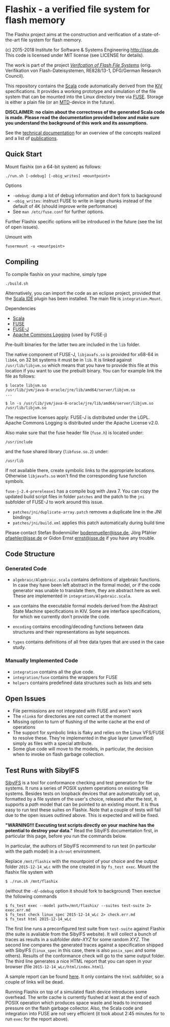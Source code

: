 # Flashix - a verified file system for flash memory

The Flashix project aims at the construction and verification of a
state-of-the-art file system for flash memory.

(c) 2015-2018 Institute for Software & Systems Engineering <http://isse.de>.
This code is licensed under MIT license (see LICENSE for details).

The work is part of the project [*Verifcation of Flash File Systems*](http://isse.de/flashix)
(orig.  Verifikation von Flash-Dateisystemen, RE828/13-1, DFG/German Research Council).

This repository contains the [Scala](http://scala-lang.org) code automatically
derived from the [KIV](http://isse.de/kiv) specifications.
It provides a working prototype and simulation of the file system that can
be mounted into the Linux directory tree via [FUSE](http://fuse.sourceforge.net/).
Storage is either a plain file
(or an [MTD](http://www.linux-mtd.infradead.org/)-device in the future).

**DISCLAIMER: no claim about the correctness of the generated Scala code is made.
Please read the documentation provided below and make sure you understand the
background of this work and its assumptions.**

See the [technical documentation](https://swt.informatik.uni-augsburg.de/swt/projects-v8/flash.html)
for an overview of the concepts realized and a list of [publications](http://isse.de/flashix/publications).

## Quick Start

Mount flashix (on a 64-bit system) as follows:

    ./run.sh [-odebug] [-obig_writes] <mountpoint>

Options

- `-odebug`: dump a lot of debug information and don't fork to background
- `-obig_writes`: instruct FUSE to write in large chunks instead of the default of 4K
  (should improve write performance)
- See `man /etc/fuse.conf` for further options.

Further Flashix specific options will be introduced in the future (see the list
of open issues).

Umount with

    fusermount -u <mountpoint>

## Compiling

To compile flashix on your machine, simply type

    ./build.sh

Alternatively, you can import the code as an eclipse project,
provided that the [Scala IDE](http://scala-ide.org) plugin has been installed.
The main file is `integration.Mount`.

Dependencies

- [Scala](http://scala-lang.org)
- [FUSE](http://fuse.sourceforge.net)
- [FUSE-J](http://sourceforge.net/projects/fuse-j/)
- [Apache Commons Logging](https://commons.apache.org/proper/commons-logging/)
  (used by FUSE-j)

Pre-built binaries for the latter two are included in the `lib` folder.

The native component of FUSE-J, `libjavafs.so` is provided for x68-64 in `lib64`,
on 32 bit systems it must be in `lib`.
It is linked against `/usr/lib/libjvm.so` which means that you have to provide
this file at this location if you want to use the prebuilt binary.
You can for example link the file as follows:

    $ locate libjvm.so
    /usr/lib/jvm/java-8-oracle/jre/lib/amd64/server/libjvm.so
    ...

    $ ln -s /usr/lib/jvm/java-8-oracle/jre/lib/amd64/server/libjvm.so /usr/lib/libjvm.so

The respective licenses apply:
FUSE-J is distributed under the LGPL.
Apache Commons Logging is distributed under the Apache License v2.0.

Also make sure that the fuse header file (`fuse.h`) is located under:

    /usr/include

and the fuse shared library (`libfuse.so.2`) under:

    /usr/lib

If not available there, create symbolic links to the appropriate locations. Otherwise
`libjavafs.so` won't find the corresponding fuse function symbols.

`fuse-j-2.4-prerelease1` has a compile bug with Java 7. You can copy the updated
build script files in folder `patches` and the patch to the `jni` subfolder of
FUSE-J to work around this issue.

- `patches/jni/duplicate-array.patch` removes a duplicate line in the JNI bindings
- `patches/jni/build.xml` applies this patch automatically during build time

Please contact Stefan Bodenmüller <bodenmueller@isse.de>, Jörg Pfähler <pfaehler@isse.de> or Gidon Ernst <ernst@isse.de> if you have any trouble.

## Code Structure

### Generated Code

- `algebraic/Algebraic.scala` contains definitions of algebraic functions.
  In case they have been left abstract in the formal model,
  or if the code generator was unable to translate them,
  they are abstract here as well. These are implemented in
  `integration/Algebraic.scala`.

- `asm` contains the executable formal models derived from the
  Abstract State Machine specifications in KIV.
  Some are interface specifications, for which we currently don't provide the code.

- `encoding` contains encoding/decoding functions between data structures and
  their representations as byte sequences.

- `types` contains definitions of all free data types that are used in the case study.

### Manually Implemented Code

- `integration` contains all the glue code.
- `integration/fuse` contains the wrappers for FUSE
- `helpers` contains predefined data structures such as lists and sets

## Open Issues

- File permissions are not integrated with FUSE and won't work
- The `nlink`s for directories are not correct at the moment
- Missing option to turn of flushing of the write cache at the end of operations
- The support for symbolic links is flaky and relies on the Linux VFS/FUSE
  to resolve these. They're implemented in the glue layer (unverified)
  simply as files with a special attribute.
- Some glue code will move to the models, in particular, the decision when to
  invoke on flash garbage collection.

## Test Runs with SibylFS

[SibylFS](http://sibylfs.io/) is a tool for conformance checking and test
generation for file systems. It runs a series of POSIX system operations 
on existing file systems. Besides tests on loopback devices that are
automatically set up, formatted by a file system of the user's choice,
released after the test, it supports a *path* model that can be pointed to an
existing mount. It is thus easy to run test these suites on Flashix.
Note that a couple of tests will fail due to the open issues outlined above.
This is expected and will be fixed.

**"WARNING!!! Executing test scripts directly on your machine has the potential to
destroy your data."** Read the SibylFS documentation first, in particular this
page, before you run the commands below.

In particular, the authors of SibylFS recommend to run test (in particular with
the path model) in a `chroot` environment.

Replace `/mnt/flashix` with the mountpoint of your choice
and the output folder `2015-12-14_wLc` with the one created in by
`fs_test exec`. Mount the flashix file system with

    $ ./run.sh /mnt/flashix

(without the `-d`/`-odebug` option it should fork to background)
Then exectue the following commands

    $ fs_test exec --model path=/mnt/flashix/ --suites test-suite 2> exec.err.md
    $ fs_test check linux_spec 2015-12-14_wLc 2> check.err.md
    $ fs_test html 2015-12-14_wLc

The first line runs a preconfigured test suite from `test-suite` against Flashix
(the suite is avaliable from the SibylFS website). It will collect a bunch of
traces as results in a subfolder *date-XYZ* for some random *XYZ*.
The second line compares the generated traces against a specification shipped
with SibylFS (`linux_spec` in this case, there is also `posix_spec` and some others).
Results of the conformance check will go to the same output folder.
The third line generates a nice HTML report that you can open in your browser
(file `2015-12-14_wLc/html/index.html`).

A sample report can be found
[here](https://swt.informatik.uni-augsburg.de/swt/projects/sibylfs-20151214/html).
It only contains the `html` subfolder, so a couple of links will be dead.

Running Flashix on top of a simulated flash device introduces some overhead.
The write cache is currently flushed at least at the end of each POSIX operation
which produces space waste and leads to increased pressure on the flash garbage
collector. Also, the Scala code and integration into FUSE are not very efficient
(it took about 2:45 minutes for to run `exec` for the report above).
